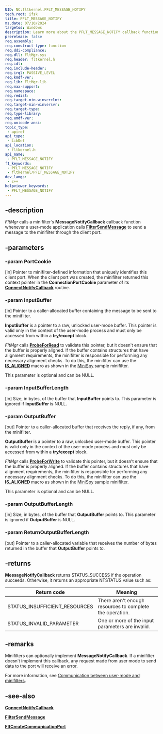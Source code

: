 ```yaml
---
UID: NC:fltkernel.PFLT_MESSAGE_NOTIFY
tech.root: ifsk
title: PFLT_MESSAGE_NOTIFY
ms.date: 07/10/2024
targetos: Windows
description: Learn more about the PFLT_MESSAGE_NOTIFY callback function.
prerelease: false
req.assembly: 
req.construct-type: function
req.ddi-compliance: 
req.dll: FltMgr.sys
req.header: fltkernel.h
req.idl: 
req.include-header: 
req.irql: PASSIVE_LEVEL
req.kmdf-ver: 
req.lib: FltMgr.lib
req.max-support: 
req.namespace: 
req.redist: 
req.target-min-winverclnt: 
req.target-min-winversvr: 
req.target-type: 
req.type-library: 
req.umdf-ver: 
req.unicode-ansi: 
topic_type:
 - apiref
api_type:
 - LibDef
api_location:
 - fltkernel.h
api_name:
 - PFLT_MESSAGE_NOTIFY
f1_keywords:
 - PFLT_MESSAGE_NOTIFY
 - fltkernel/PFLT_MESSAGE_NOTIFY
dev_langs:
 - c++
helpviewer_keywords:
 - PFLT_MESSAGE_NOTIFY
---
```


## -description

*FltMgr* calls a minifilter's **MessageNotifyCallback** callback function whenever a user-mode application calls [**FilterSendMessage**](/windows/win32/api/fltuser/nf-fltuser-filtersendmessage) to send a message to the minifilter through the client port.

## -parameters

### -param PortCookie

[in] Pointer to minifilter-defined information that uniquely identifies this client port. When the client port was created, the minifilter returned this context pointer in the **ConnectionPortCookie** parameter of its [**ConnectNotifyCallback**](nc-fltkernel-pflt_connect_notify.md) routine.

### -param InputBuffer

[in] Pointer to a caller-allocated buffer containing the message to be sent to the minifilter.

**InputBuffer** is a pointer to a raw, unlocked user-mode buffer. This pointer is valid only in the context of the user-mode process and must only be accessed from within a **try/except** block.

*FltMgr* calls [**ProbeForRead**](../wdm/nf-wdm-probeforread.md) to validate this pointer, but it doesn't ensure that the buffer is properly aligned. If the buffer contains structures that have alignment requirements, the minifilter is responsible for performing any necessary alignment checks. To do this, the minifilter can use the [**IS_ALIGNED**](/previous-versions/ff549486(v=vs.85)) macro as shown in the [MiniSpy](https://github.com/microsoft/windows-driver-samples/tree/main/filesys/miniFilter/minispy) sample minifilter.

This parameter is optional and can be NULL.

### -param InputBufferLength

[in] Size, in bytes, of the buffer that **InputBuffer** points to. This parameter is ignored if **InputBuffer** is NULL.

### -param OutputBuffer

[out] Pointer to a caller-allocated buffer that receives the reply, if any, from the minifilter.

**OutputBuffer** is a pointer to a raw, unlocked user-mode buffer. This pointer is valid only in the context of the user-mode process and must only be accessed from within a **try/except** block.

*FltMgr* calls [**ProbeForWrite**](../wdm/nf-wdm-probeforwrite.md) to validate this pointer, but it doesn't ensure that the buffer is properly aligned. If the buffer contains structures that have alignment requirements, the minifilter is responsible for performing any necessary alignment checks. To do this, the minifilter can use the [**IS_ALIGNED**](/previous-versions/ff549486(v=vs.85)) macro as shown in the [MiniSpy](https://github.com/microsoft/windows-driver-samples/tree/main/filesys/miniFilter/minispy) sample minifilter.

This parameter is optional and can be NULL.

### -param OutputBufferLength

[in] Size, in bytes, of the buffer that **OutputBuffer** points to. This parameter is ignored if **OutputBuffer** is NULL.

### -param ReturnOutputBufferLength

[out] Pointer to a caller-allocated variable that receives the number of bytes returned in the buffer that **OutputBuffer** points to.

## -returns

**MessageNotifyCallback** returns STATUS_SUCCESS if the operation succeeds. Otherwise, it returns an appropriate NTSTATUS value such as:

| Return code | Meaning |
| ----------- | ------- |
| STATUS_INSUFFICIENT_RESOURCES | There aren't enough resources to complete the operation. |
| STATUS_INVALID_PARAMETER | One or more of the input parameters are invalid. |

## -remarks

Minifilters can optionally implement **MessageNotifyCallback**. If a minifilter doesn't implement this callback, any request made from user mode to send data to the port will receive an error.

For more information, see [Communication between user-mode and minifilters](/windows-hardware/drivers/ifs/communication-between-user-mode-and-kernel-mode).

## -see-also

[**ConnectNotifyCallback**](nc-fltkernel-pflt_connect_notify.md)

[**FilterSendMessage**](/windows/win32/api/fltuser/nf-fltuser-filtersendmessage)

[**FltCreateCommunicationPort**](nf-fltkernel-fltcreatecommunicationport.md)
